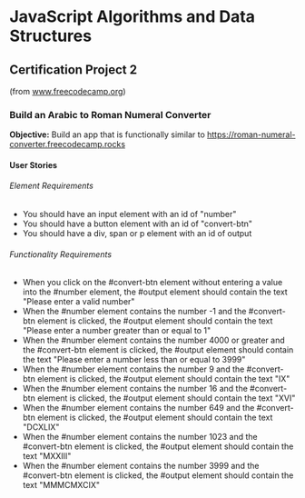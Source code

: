 # JavaScript Algorithms and Data Structures
## Certification Project 2
(from www.freecodecamp.org)

### Build an Arabic to Roman Numeral Converter
**Objective:** Build an app that is functionally similar to https://roman-numeral-converter.freecodecamp.rocks

#### User Stories
###### Element Requirements
* You should have an input element with an id of "number"
* You should have a button element with an id of "convert-btn"
* You should have a div, span or p element with an id of output

###### Functionality Requirements
* When you click on the #convert-btn element without entering a value into the #number element,
  the #output element should contain the text "Please enter a valid number"
* When the #number element contains the number -1 and the #convert-btn element is clicked,
  the #output element should contain the text "Please enter a number greater than or equal to 1"
* When the #number element contains the number 4000 or greater and the #convert-btn element is clicked,
  the #output element should contain the text "Please enter a number less than or equal to 3999"
* When the #number element contains the number 9 and the #convert-btn element is clicked,
  the #output element should contain the text "IX"
* When the #number element contains the number 16 and the #convert-btn element is clicked,
  the #output element should contain the text "XVI"
* When the #number element contains the number 649 and the #convert-btn element is clicked,
  the #output element should contain the text "DCXLIX"
* When the #number element contains the number 1023 and the #convert-btn element is clicked,
  the #output element should contain the text "MXXIII"
* When the #number element contains the number 3999 and the #convert-btn element is clicked,
  the #output element should contain the text "MMMCMXCIX"
